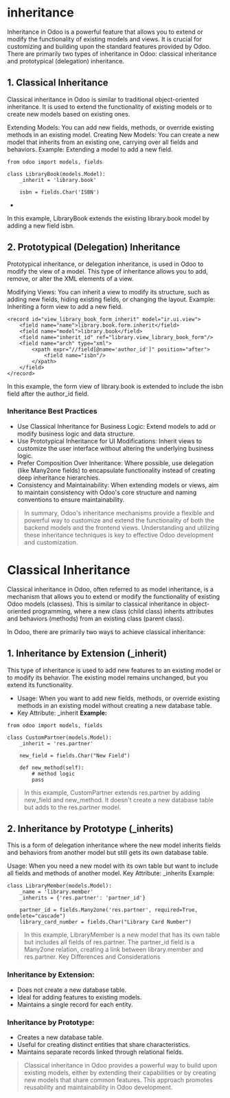 # inheritance
Inheritance in Odoo is a powerful feature that allows you to extend or modify the functionality of existing models and views. It is crucial for customizing and building upon the standard features provided by Odoo. There are primarily two types of inheritance in Odoo: classical inheritance and prototypical (delegation) inheritance.

## 1. Classical Inheritance
Classical inheritance in Odoo is similar to traditional object-oriented inheritance. It is used to extend the functionality of existing models or to create new models based on existing ones.

Extending Models: You can add new fields, methods, or override existing methods in an existing model.
Creating New Models: You can create a new model that inherits from an existing one, carrying over all fields and behaviors.
Example: Extending a model to add a new field.

```
from odoo import models, fields

class LibraryBook(models.Model):
    _inherit = 'library.book'

    isbn = fields.Char('ISBN')
```
- 
In this example, LibraryBook extends the existing library.book model by adding a new field isbn.

## 2. Prototypical (Delegation) Inheritance
Prototypical inheritance, or delegation inheritance, is used in Odoo to modify the view of a model. This type of inheritance allows you to add, remove, or alter the XML elements of a view.

Modifying Views: You can inherit a view to modify its structure, such as adding new fields, hiding existing fields, or changing the layout.
Example: Inheriting a form view to add a new field.

```
<record id="view_library_book_form_inherit" model="ir.ui.view">
    <field name="name">library.book.form.inherit</field>
    <field name="model">library.book</field>
    <field name="inherit_id" ref="library.view_library_book_form"/>
    <field name="arch" type="xml">
        <xpath expr="//field[@name='author_id']" position="after">
            <field name="isbn"/>
        </xpath>
    </field>
</record>

```
In this example, the form view of library.book is extended to include the isbn field after the author_id field.

### Inheritance Best Practices
- Use Classical Inheritance for Business Logic: Extend models to add or modify business logic and data structure.
- Use Prototypical Inheritance for UI Modifications: Inherit views to customize the user interface without altering the underlying business logic.
- Prefer Composition Over Inheritance: Where possible, use delegation (like Many2one fields) to encapsulate functionality instead of creating deep inheritance hierarchies.
- Consistency and Maintainability: When extending models or views, aim to maintain consistency with Odoo's core structure and naming conventions to ensure maintainability.
> In summary, Odoo's inheritance mechanisms provide a flexible and powerful way to customize and extend the functionality of both the backend models and the frontend views. Understanding and utilizing these inheritance techniques is key to effective Odoo development and customization.


# Classical Inheritance 
Classical inheritance in Odoo, often referred to as model inheritance, is a mechanism that allows you to extend or modify the functionality of existing Odoo models (classes). This is similar to classical inheritance in object-oriented programming, where a new class (child class) inherits attributes and behaviors (methods) from an existing class (parent class).

In Odoo, there are primarily two ways to achieve classical inheritance:

## 1. Inheritance by Extension (_inherit)
This type of inheritance is used to add new features to an existing model or to modify its behavior. The existing model remains unchanged, but you extend its functionality.

- Usage: When you want to add new fields, methods, or override existing methods in an existing model without creating a new database table.
- Key Attribute: _inherit
**Example:**
```
from odoo import models, fields

class CustomPartner(models.Model):
    _inherit = 'res.partner'

    new_field = fields.Char("New Field")

    def new_method(self):
        # method logic
        pass
```
> In this example, CustomPartner extends res.partner by adding new_field and new_method. It doesn't create a new database table but adds to the res.partner model.
## 2. Inheritance by Prototype (_inherits)
This is a form of delegation inheritance where the new model inherits fields and behaviors from another model but still gets its own database table.

Usage: When you need a new model with its own table but want to include all fields and methods of another model.
Key Attribute: _inherits
Example:
```
class LibraryMember(models.Model):
    _name = 'library.member'
    _inherits = {'res.partner': 'partner_id'}

    partner_id = fields.Many2one('res.partner', required=True, ondelete="cascade")
    library_card_number = fields.Char("Library Card Number")
```
> In this example, LibraryMember is a new model that has its own table but includes all fields of res.partner. The partner_id field is a Many2one relation, creating a link between library.member and res.partner.
Key Differences and Considerations
### Inheritance by Extension:

- Does not create a new database table.
- Ideal for adding features to existing models.
- Maintains a single record for each entity.
### Inheritance by Prototype:

- Creates a new database table.
- Useful for creating distinct entities that share characteristics.
- Maintains separate records linked through relational fields.
> Classical inheritance in Odoo provides a powerful way to build upon existing models, either by extending their capabilities or by creating new models that share common features. This approach promotes reusability and maintainability in Odoo development.

